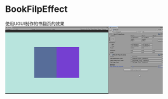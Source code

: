 # BookFilpEffect
使用UGUI制作的书翻页的效果
![1](https://github.com/duan1998/BookFilpEffect/blob/master/README_IMAGE/1.gif)
